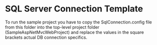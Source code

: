 # SQL Server Connection Template

To run the sample project you have to copy the SqlConnection.config file from this folder into the top-level project folder (SampleAspNetMvcWebProject) and replace the values in the square brackets actual DB connection specifics.